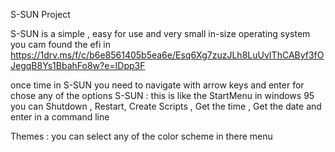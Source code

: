 S-SUN Project

S-SUN is a simple , easy for use and very small in-size operating system
you cam found the efi in https://1drv.ms/f/c/b6e8561405b5ea6e/Esq6Xg7zuzJLh8LuUvIThCAByf3fOJegqB8Ys1BbahFo8w?e=IDpp3F

once time in S-SUN you need to navigate with arrow keys and enter for chose any of the options
S-SUN : this is like the StartMenu in windows 95 you can Shutdown , Restart, Create Scripts , Get the time , Get the date and enter in a command line

Themes : you can select any of the color scheme in there menu
